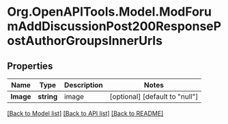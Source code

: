 # Org.OpenAPITools.Model.ModForumAddDiscussionPost200ResponsePostAuthorGroupsInnerUrls

## Properties

Name | Type | Description | Notes
------------ | ------------- | ------------- | -------------
**Image** | **string** | image | [optional] [default to "null"]

[[Back to Model list]](../README.md#documentation-for-models) [[Back to API list]](../README.md#documentation-for-api-endpoints) [[Back to README]](../README.md)

